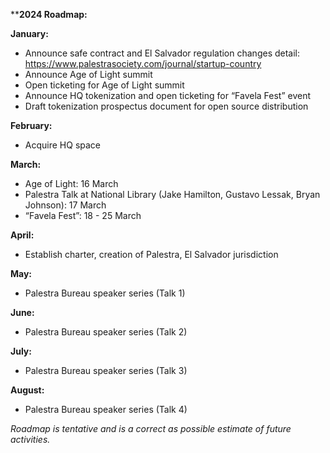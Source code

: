 ****2024 Roadmap:**

**January:**
- Announce safe contract and El Salvador regulation changes detail: https://www.palestrasociety.com/journal/startup-country
- Announce Age of Light summit
- Open ticketing for Age of Light summit
- Announce HQ tokenization and open ticketing for “Favela Fest” event
- Draft tokenization prospectus document for open source distribution

**February:**
- Acquire HQ space

**March:**
- Age of Light: 16 March
- Palestra Talk at National Library (Jake Hamilton, Gustavo Lessak, Bryan Johnson): 17 March 
- “Favela Fest”: 18 - 25 March

**April:**
- Establish charter, creation of Palestra, El Salvador jurisdiction

**May:**
- Palestra Bureau speaker series (Talk 1)

**June:**
- Palestra Bureau speaker series (Talk 2)

**July:**
- Palestra Bureau speaker series (Talk 3)

**August:**
- Palestra Bureau speaker series (Talk 4)


_Roadmap is tentative and is a correct as possible estimate of future activities._
